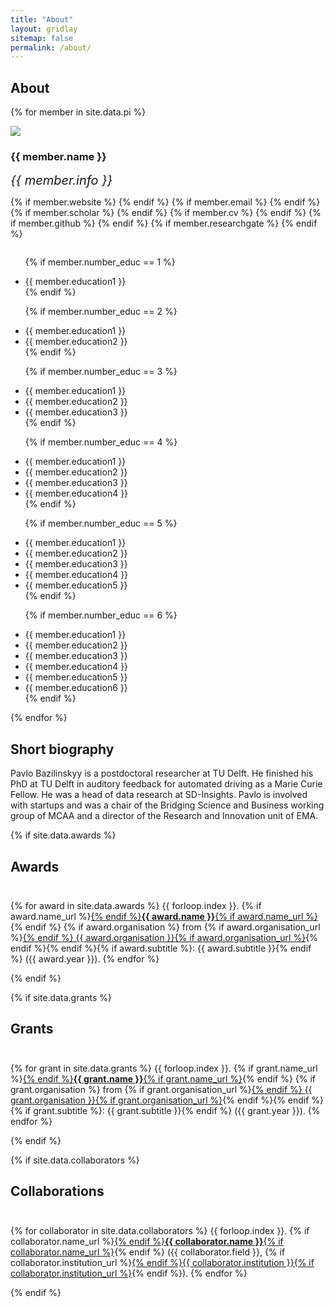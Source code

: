 ```yaml
---
title: "About"
layout: gridlay
sitemap: false
permalink: /about/
---
```


## About 


{% for member in site.data.pi %}

<div class="row">
  <img src="{{ site.url }}{{ site.baseurl }}/images/team/{{ member.photo-large }}" class="img-responsive avatar-about" />
  <h3>{{ member.name }}</h3>
  <i style="font-size:20px">{{ member.info }}</i><br>

  {% if member.website %}<a href="{{ member.website }}" target="_blank"><i class="fa fa-home fa-3x"></i></a> {% endif %}
  {% if member.email %}<a href="mailto:{{ member.email }}" target="_blank"><i class="fa fa-envelope-square fa-3x"></i></a> {% endif %}
  {% if member.scholar %} <a href="{{ member.scholar }}" target="_blank"><i class="ai ai-google-scholar-square ai-3x"></i></a> {% endif %}
  {% if member.cv %} <a href="{{ member.cv }}" target="_blank"><i class="ai ai-cv-square ai-3x"></i></a> {% endif %}
  {% if member.github %} <a href="{{ member.github }}" target="_blank"><i class="fa fa-github-square fa-3x"></i></a> {% endif %}
  {% if member.researchgate %} <a href="{{ member.researchgate }}" target="_blank"><i class="ai ai-researchgate-square ai-3x"></i></a> {% endif %}
  <ul style="overflow: hidden">

  {% if member.number_educ == 1 %}
  <li> {{ member.education1 }} </li>
  {% endif %}

  {% if member.number_educ == 2 %}
  <li> {{ member.education1 }} </li>
  <li> {{ member.education2 }} </li>
  {% endif %}

  {% if member.number_educ == 3 %}
  <li> {{ member.education1 }} </li>
  <li> {{ member.education2 }} </li>
  <li> {{ member.education3 }} </li>
  {% endif %}

  {% if member.number_educ == 4 %}
  <li> {{ member.education1 }} </li>
  <li> {{ member.education2 }} </li>
  <li> {{ member.education3 }} </li>
  <li> {{ member.education4 }} </li>
  {% endif %}

  {% if member.number_educ == 5 %}
  <li> {{ member.education1 }} </li>
  <li> {{ member.education2 }} </li>
  <li> {{ member.education3 }} </li>
  <li> {{ member.education4 }} </li>
  <li> {{ member.education5 }} </li>
  {% endif %}

  {% if member.number_educ == 6 %}
  <li> {{ member.education1 }} </li>
  <li> {{ member.education2 }} </li>
  <li> {{ member.education3 }} </li>
  <li> {{ member.education4 }} </li>
  <li> {{ member.education5 }} </li>
  <li> {{ member.education6 }} </li>
  {% endif %}

  </ul>
</div>

{% endfor %}

## Short biography

<div class="short-bio">
  Pavlo Bazilinskyy is a postdoctoral researcher at TU Delft. He finished his PhD at TU Delft in auditory feedback for automated driving as a Marie Curie Fellow. He was a head of data research at SD-Insights. Pavlo is involved with startups and was a chair of the Bridging Science and Business working group of MCAA and a director of the Research and Innovation unit of EMA.
</div>

{% if site.data.awards %}
## Awards
<div class="rowl1" style="padding-top: 10px;">

{% for award in site.data.awards %}
{{ forloop.index }}. {% if award.name_url %}<a href="{{ award.name_url }}" target="_blank">{% endif %}<strong>{{ award.name }}</strong>{% if award.name_url %}</a>{% endif %} {% if award.organisation %} from {% if award.organisation_url %}<a href="{{ award.organisation_url }}" target="_blank">{% endif %} {{ award.organisation }}{% if award.organisation_url %}</a>{% endif %}{% endif %}{% if award.subtitle %}: {{ award.subtitle }}{% endif %} ({{ award.year }}).
{% endfor %}
</div>
{% endif %}

{% if site.data.grants %}
## Grants
<div class="rowl1" style="padding-top: 10px;">

{% for grant in site.data.grants %}
{{ forloop.index }}. {% if grant.name_url %}<a href="{{ grant.name_url }}" target="_blank">{% endif %}<strong>{{ grant.name }}</strong>{% if grant.name_url %}</a>{% endif %} {% if grant.organisation %} from {% if grant.organisation_url %}<a href="{{ grant.organisation_url }}" target="_blank">{% endif %} {{ grant.organisation }}{% if grant.organisation_url %}</a>{% endif %}{% endif %}{% if grant.subtitle %}: {{ grant.subtitle }}{% endif %} ({{ grant.year }}).
{% endfor %}
</div>
{% endif %}

{% if site.data.collaborators %}
## Collaborations
<div class="rowl1" style="padding-top: 10px;">

{% for collaborator in site.data.collaborators %}
{{ forloop.index }}. {% if collaborator.name_url %}<a href="{{ collaborator.name_url }}" target="_blank">{% endif %}<strong>{{ collaborator.name }}</strong>{% if collaborator.name_url %}</a>{% endif %} ({{ collaborator.field }}, {% if collaborator.institution_url %}<a href="{{ collaborator.institution_url }}" target="_blank">{% endif %}{{ collaborator.institution }}{% if collaborator.institution_url %}</a>{% endif %}).
{% endfor %}
</div>
{% endif %}


